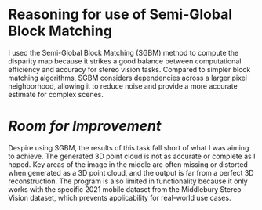 # **Reasoning for use of Semi-Global Block Matching**

I used the Semi-Global Block Matching (SGBM) method to compute the disparity map 
because it strikes a good balance between computational efficiency and accuracy 
for stereo vision tasks. Compared to simpler block matching algorithms, SGBM 
considers dependencies across a larger pixel neighborhood, allowing it to
reduce noise and provide a more accurate estimate for complex scenes.

# _Room for Improvement_

Despire using SGBM, the results of this task fall short of what I was aiming to
achieve. The generated 3D point cloud is not as accurate or complete as I hoped.
Key areas of the image in the middle are often missing or distorted when generated
as a 3D point cloud, and the output is far from a perfect 3D reconstruction. The 
program is also limited in functionality because it only works with the specific 
2021 mobile dataset from the Middlebury Stereo Vision dataset, which prevents 
applicability for real-world use cases.
